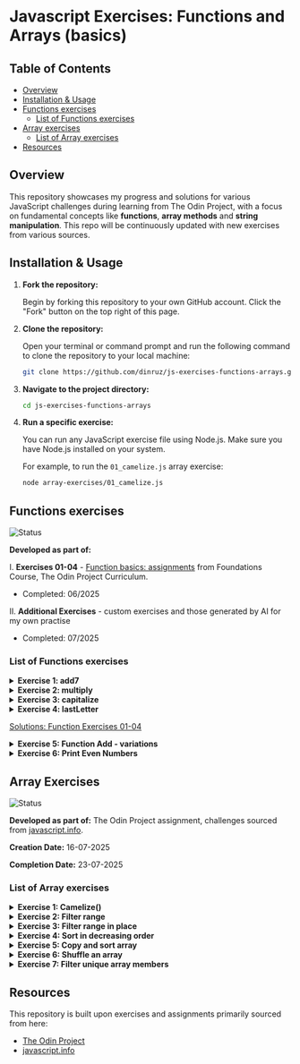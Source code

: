 # Javascript Exercises: Functions and Arrays (basics)

## Table of Contents

- [Overview](#overview)
- [Installation & Usage](#installation--usage)
- [Functions exercises](#functions-exercises)
  - [List of Functions exercises](#list-of-functions-exercises)
- [Array exercises](#array-exercises)
  - [List of Array exercises](#list-of-array-exercises)
- [Resources](#resources)

## Overview

This repository showcases my progress and solutions for various JavaScript challenges during learning from The Odin Project, with a focus on fundamental concepts like **functions**, **array methods** and **string manipulation**. This repo will be continuously updated with new exercises from various sources.

## Installation & Usage

1.  **Fork the repository:**

    Begin by forking this repository to your own GitHub account. Click the "Fork" button on the top right of this page.

2.  **Clone the repository:**

    Open your terminal or command prompt and run the following command to clone the repository to your local machine:

    ```bash
    git clone https://github.com/dinruz/js-exercises-functions-arrays.git
    ```

3.  **Navigate to the project directory:**

    ```bash
    cd js-exercises-functions-arrays
    ```

4.  **Run a specific exercise:**

    You can run any JavaScript exercise file using Node.js. Make sure you have Node.js installed on your system.

    For example, to run the `01_camelize.js` array exercise:

    ```bash
    node array-exercises/01_camelize.js
    ```

## Functions exercises 

![Status](https://img.shields.io/badge/Status-Complete-brightgreen)

  **Developed as part of:** 
  
 I.  **Exercises 01-04** - [Function basics: assignments](https://www.theodinproject.com/lessons/foundations-function-basics#assignment) from Foundations Course, The Odin Project Curriculum.

   *  Completed:  06/2025

II. **Additional Exercises** - custom exercises and those generated by AI for my own practise

   * Completed: 07/2025


### List of Functions exercises

<details>
  <summary><strong>Exercise 1: add7</strong></summary>

  Write a function called **add7** that takes one number and returns that number + 7.
  Write function and test the output with *console.log*.

</details>

<details>
  <summary><strong>Exercise 2: multiply</strong></summary>

Write a function called **multiply** that takes 2 numbers and returns their product.
Write function and test the output with *console.log*.

</details>

<details>
  <summary><strong>Exercise 3: capitalize</strong></summary>

Write a function called **capitalize** that takes a string and returns that string with only the first letter capitalized. 
Make sure that it can take strings that are lowercase, UPPERCASE or BoTh.

</details>

<details>
  <summary><strong>Exercise 4: lastLetter </strong></summary>
  

Write a function called **lastLetter** that takes a string and returns the very last letter of that string: lastLetter("abcd") should return "d".  
  
</details>

[Solutions: Function Exercises 01-04](./functions-exercises/basicFunctions.js)

<details>
  <summary><strong>Exercise 5: Function Add - variations </strong></summary>
  
I. Write a function `add(num1, num2)` that returns the result. Use only 'return'.

II. Write similar function `addStore(num3,num4)` and store the result in a new variable 'total'. Print the value of the total variable to the console.

III. Write this function as arrow function - `addArrow(num5,num6)`.

 [Solution: fnAdd.js](./functions-exercises/05_fnAdd.js) 

</details>

<details>
  <summary><strong>Exercise 6: Print Even Numbers</strong></summary>
  
Write a function `printEvenNumbers(start, end)`.

Within this function, use a `for loop` to print all even numbers between start and end (inclusive of start and end if they are even). Finally, call the function with the range 1-15.

 [Solution: fnPrintEven.js](./functions-exercises/06_fnPrintEven.js) 

</details>





## Array Exercises

  ![Status](https://img.shields.io/badge/Status-Complete-brightgreen)

  **Developed as part of:** The Odin Project assignment, challenges sourced from [javascript.info](https://javascript.info/array-methods#tasks).

  **Creation Date:** 16-07-2025

  **Completion Date:** 23-07-2025


### List of Array exercises

<details>
  <summary><strong>Exercise 1: Camelize()</strong></summary>

  Write the function `camelize(str)` that changes dash-separated words like “my-short-string” into camel-cased “myShortString”. 
    
  That is: removes all dashes, each word after dash becomes uppercased. Examples:

```javascript
camelize("background-color") == 'backgroundColor';
camelize("list-style-image") == 'listStyleImage';
camelize("-webkit-transition") == 'WebkitTransition';
```


[Solution: Camelize.js](./array-exercises/01_camelize.js)

</details>

<details>
  <summary><strong>Exercise 2: Filter range</strong></summary>


  Write a function `filterRange(arr, a, b)` that gets an array `arr`, looks for elements with values higher or equal to a and lower or equal to b and return a result as an array.
  For instance:

```javascript
let arr = [5, 3, 8, 1];
let filtered = filterRange(arr, 1, 4);
alert( filtered ); // 3,1 (matching values)
// alert( arr ); // 5,3,8,1 (not modified)
```


[Solution: filterRange.js](./array-exercises/02_filterRange.js)

</details>

<details>
  <summary><strong>Exercise 3: Filter range in place </strong></summary>
  
   Write a function `filterRangeInPlace(arr, a, b)` that gets an array `arr` and removes from it all values except those that are between a and b.
  The test is: `a ≤ arr[i] ≤ b`.
  The function should only modify the array. It should not return anything.

```javascript
let arr = [5, 3, 8, 1];
filterRangeInPlace(arr, 1, 4); // removed the numbers except from 1 to 4
// alert( arr ); // [3, 1]
```

 [Solution: filterRangeInPlace.js](./array-exercises/03_filterRangeInPlace.js)</p>
</details>

<details>
  <summary><strong>Exercise 4: Sort in decreasing order </strong></summary>
  

  ```javascript
let arr = [5, 2, 1, -10, 8];
// ... your code to sort it in decreasing order
// alert( arr ); // 8, 5, 2, 1, -10
  ```

[Solution: sortInDecreasingOrder.js](./array-exercises/04_sortInDecreasingOrder.js)
</details>

<details>
  <summary><strong>Exercise 5: Copy and sort array</strong></summary>


  We have an array of strings arr. We’d like to have a sorted copy of it, but keep arr unmodified.

  Create a function `copySorted(arr)` that returns such a copy.

```javascript
let arr = ["HTML", "JavaScript", "CSS"];
let sorted = copySorted(arr);
alert( sorted ); // CSS, HTML, JavaScript
// alert( arr ); // HTML, JavaScript, CSS (no changes)
```
 
 [Solution: copyAndSortArray.js](./array-exercises/05_copyAndSortArray.js)
</details>

<details>
  <summary><strong>Exercise 6: Shuffle an array</strong></summary>

  Write the function `shuffle(array)` that shuffles (randomly reorders) elements of the array.
  Multiple runs of shuffle may lead to different orders of elements. 
  For instance:

```javascript
let arr = [1, 2, 3];
shuffle(arr);
    // arr = [3, 2, 1]
shuffle(arr);
    // arr = [2, 1, 3]
shuffle(arr);
    // arr = [3, 1, 2]
  // ...
```
All element orders should have an equal probability. 
For instance, [1,2,3] can be reordered as [1,2,3] or [1,3,2] or [3,1,2] etc, with equal probability of each case.
 

 [Solution: shuffleAnArray.js](./array-exercises/06_shuffleAnArray.js)
</details>


<details>
  <summary><strong>Exercise 7: Filter unique array members </strong></summary>


Let arr be an array. Create a function `unique(arr)` that should return an array with unique items of arr.
For instance:

 ```javascript
 
 function unique(arr) {
    /* your code */
    }
    let strings = ["Hare", "Krishna", "Hare", "Krishna",
    "Krishna", "Krishna", "Hare", "Hare", ":-O"
    ];
    alert( unique(strings) ); // Hare, Krishna, :-O
```


[Solution: filterUnique.js](./array-exercises/07_filterUnique.js)
</details>


## Resources

This repository is built upon exercises and assignments primarily sourced from here:

* [The Odin Project](https://www.theodinproject.com/)
* [javascript.info](https://javascript.info/) 
